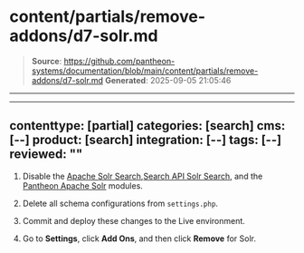 # content/partials/remove-addons/d7-solr.md

> **Source**: https://github.com/pantheon-systems/documentation/blob/main/content/partials/remove-addons/d7-solr.md
> **Generated**: 2025-09-05 21:05:46

---

---
contenttype: [partial]
categories: [search]
cms: [--]
product: [search]
integration: [--]
tags: [--]
reviewed: ""
---

1. Disable the [Apache Solr Search](https://www.drupal.org/project/apachesolr),[Search API Solr Search](https://www.drupal.org/project/search_api_solr), and the [Pantheon Apache Solr](https://github.com/pantheon-systems/drops-7/tree/master/modules/pantheon/pantheon_apachesolr) modules.

1. Delete all schema configurations from `settings.php`.

1. Commit and deploy these changes to the Live environment.

1. Go to **<Icon icon="gear" /> Settings**, click **Add Ons**, and then click **Remove** for Solr.
